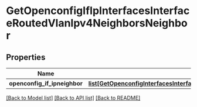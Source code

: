 # GetOpenconfigIfIpInterfacesInterfaceRoutedVlanIpv4NeighborsNeighbor

## Properties
Name | Type | Description | Notes
------------ | ------------- | ------------- | -------------
**openconfig_if_ipneighbor** | [**list[GetOpenconfigInterfacesInterfacesOpenconfiginterfacesinterfacesSubinterfacesOpenconfigifipipv4NeighborsNeighbor]**](GetOpenconfigInterfacesInterfacesOpenconfiginterfacesinterfacesSubinterfacesOpenconfigifipipv4NeighborsNeighbor.md) |  | [optional] 

[[Back to Model list]](../README.md#documentation-for-models) [[Back to API list]](../README.md#documentation-for-api-endpoints) [[Back to README]](../README.md)


